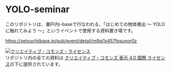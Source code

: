# YOLO-seminar
このリポジトリは、瀬戸内i-baseで行なわれる、「はじめての物体検出 〜 YOLOに触れてみよう 〜」というイベントで使用する資料置き場です。

https://setouchiibase.jp/pub/event/detail/m9ai1x457fpsunor0z


<a rel="license" href="http://creativecommons.org/licenses/by/4.0/"><img alt="クリエイティブ・コモンズ・ライセンス" style="border-width:0" src="https://i.creativecommons.org/l/by/4.0/88x31.png" /></a><br />リポジトリ内の全ての資料は <a rel="license" href="http://creativecommons.org/licenses/by/4.0/">クリエイティブ・コモンズ 表示 4.0 国際 ライセンス</a>の下に提供されています。
